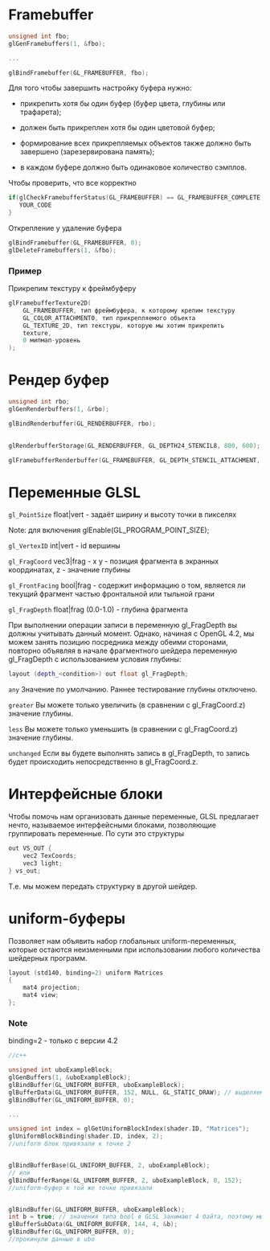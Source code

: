 # Framebuffer

```c++
unsigned int fbo;
glGenFramebuffers(1, &fbo);

...

glBindFramebuffer(GL_FRAMEBUFFER, fbo);
```

Для того чтобы завершить настройку буфера нужно:

 - прикрепить хотя бы один буфер (буфер цвета, глубины или трафарета);

 - должен быть прикреплен хотя бы один цветовой буфер;

 - формирование всех прикрепляемых объектов также должно быть завершено (зарезервирована память);

 - в каждом буфере должно быть одинаковое количество сэмплов.

 Чтобы проверить, что все корректно

 ```c++
if(glCheckFramebufferStatus(GL_FRAMEBUFFER) == GL_FRAMEBUFFER_COMPLETE) {
    YOUR_CODE
}
 ```

Открепление у удаление буфера

```c++
glBindFramebuffer(GL_FRAMEBUFFER, 0);
glDeleteFramebuffers(1, &fbo);
```

### Пример

Прикрепим текстуру к фреймбуферу

```c++
glFramebufferTexture2D(
    GL_FRAMEBUFFER, тип фреймбуфера, к которому крепим текстуру
    GL_COLOR_ATTACHMENT0, тип прикрепляемого объекта
    GL_TEXTURE_2D, тип текстуры, которую мы хотим прикрепить
    texture, 
    0 мипмап-уровень
);
```


# Рендер буфер

```c++
unsigned int rbo;
glGenRenderbuffers(1, &rbo);

glBindRenderbuffer(GL_RENDERBUFFER, rbo);

	
glRenderbufferStorage(GL_RENDERBUFFER, GL_DEPTH24_STENCIL8, 800, 600);

glFramebufferRenderbuffer(GL_FRAMEBUFFER, GL_DEPTH_STENCIL_ATTACHMENT, GL_RENDERBUFFER, rbo);
```


# Переменные GLSL

`gl_PointSize` float|vert -  задаёт ширину и высоту точки в пикселях

Note: для включения glEnable(GL_PROGRAM_POINT_SIZE);

`gl_VertexID` int|vert - id вершины

`gl_FragCoord` vec3|frag - x y - позиция фрагмента в экранных координатах, z - значение глубины

`gl_FrontFacing` bool|frag - содержит информацию о том, является ли текущий фрагмент частью фронтальной или тыльной грани

`gl_FragDepth` float|frag (0.0-1.0) - глубина фрагмента

При выполнении операции записи в переменную gl_FragDepth вы должны учитывать данный момент. Однако, начиная с OpenGL 4.2, мы можем занять позицию посредника между обеими сторонами, повторно объявляя в начале фрагментного шейдера переменную gl_FragDepth с использованием условия глубины:

```c++
layout (depth_<condition>) out float gl_FragDepth;
```

`any`	Значение по умолчанию. Раннее тестирование глубины отключено.

`greater`	Вы можете только увеличить (в сравнении с gl_FragCoord.z) значение глубины.

`less`	Вы можете только уменьшить (в сравнении с gl_FragCoord.z) значение глубины.

`unchanged`	Если вы будете выполнять запись в gl_FragDepth, то запись будет происходить непосредственно в 
gl_FragCoord.z.


# Интерфейсные блоки

Чтобы помочь нам организовать данные переменные, GLSL предлагает нечто, называемое интерфейсными блоками, позволяющие группировать переменные.
По сути это структуры

```c++
out VS_OUT {
    vec2 TexCoords;
    vec3 light;
} vs_out;
```

Т.е. мы можем передать структурку в другой шейдер.


# uniform-буферы

Позволяет нам объявить набор глобальных uniform-переменных, которые остаются неизменными при использовании любого количества шейдерных программ. 

```c++
layout (std140, binding=2) uniform Matrices
{
    mat4 projection;
    mat4 view;
};
```
### Note
binding=2 - только с версии 4.2

```c++
//c++

unsigned int uboExampleBlock;
glGenBuffers(1, &uboExampleBlock);
glBindBuffer(GL_UNIFORM_BUFFER, uboExampleBlock);
glBufferData(GL_UNIFORM_BUFFER, 152, NULL, GL_STATIC_DRAW); // выделяем 152 байтов памяти
glBindBuffer(GL_UNIFORM_BUFFER, 0);

...

unsigned int index = glGetUniformBlockIndex(shader.ID, "Matrices");   
glUniformBlockBinding(shader.ID, index, 2);
//uniform блок привязали к точке 2


glBindBufferBase(GL_UNIFORM_BUFFER, 2, uboExampleBlock); 
// или
glBindBufferRange(GL_UNIFORM_BUFFER, 2, uboExampleBlock, 0, 152);
//uniform-буфер к той же точке привязали


glBindBuffer(GL_UNIFORM_BUFFER, uboExampleBlock);
int b = true; // значения типа bool в GLSL занимают 4 байта, поэтому мы можем сохранить их как int
glBufferSubData(GL_UNIFORM_BUFFER, 144, 4, &b); 
glBindBuffer(GL_UNIFORM_BUFFER, 0);
//прокинули данные в ubo
```